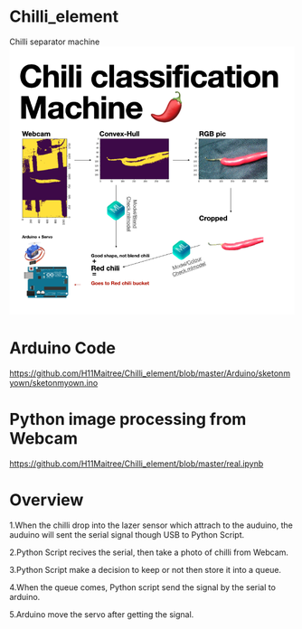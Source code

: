 # Chilli_element
Chilli separator machine 
![Demonstration Graphics](Chili_classification_graphic.png "Demonstration Graphics")
# Arduino Code
https://github.com/H11Maitree/Chilli_element/blob/master/Arduino/sketonmyown/sketonmyown.ino
# Python image processing from Webcam
https://github.com/H11Maitree/Chilli_element/blob/master/real.ipynb
# Overview
1.When the chilli drop into the lazer sensor which attrach to the auduino, the auduino will sent the serial signal though USB to Python Script.

2.Python Script recives the serial, then take a photo of chilli from Webcam.

3.Python Script make a decision to keep or not then store it into a queue.

4.When the queue comes, Python script send the signal by the serial to arduino.

5.Arduino move the servo after getting the signal.

